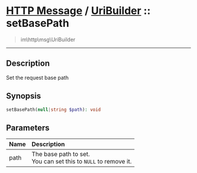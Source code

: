 # [HTTP Message](http.md) / [UriBuilder](http-UriBuilder.md) :: setBasePath
 > im\http\msg\UriBuilder
____

## Description
Set the request base path

## Synopsis
```php
setBasePath(null|string $path): void
```

## Parameters
| Name | Description |
| :--- | :---------- |
| path | The base path to set.<br />You can set this to `NULL` to remove it. |
